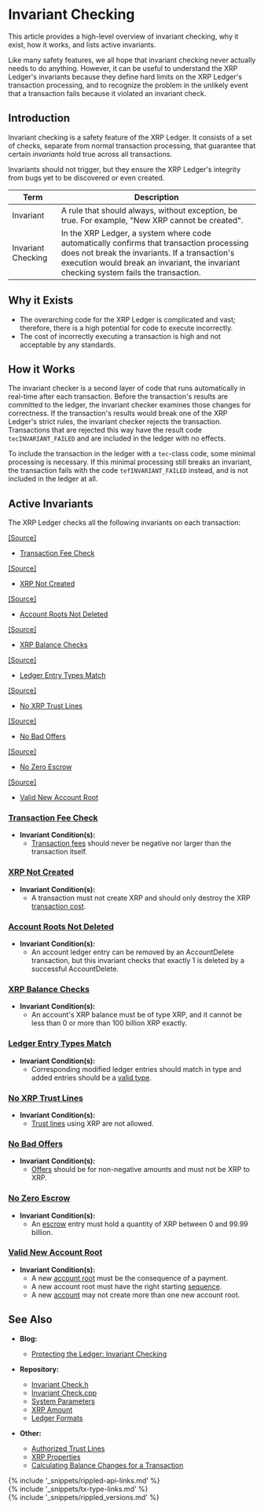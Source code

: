 # Invariant Checking

This article provides a high-level overview of invariant checking, why it exist, how it works, and lists active invariants.

Like many safety features, we all hope that invariant checking never actually needs to do anything. However, it can be useful to understand the XRP Ledger's invariants because they define hard limits on the XRP Ledger's transaction processing, and to recognize the problem in the unlikely event that a transaction fails because it violated an invariant check.

## Introduction

Invariant checking is a safety feature of the XRP Ledger. It consists of a set of checks, separate from normal transaction processing, that guarantee that certain _invariants_ hold true across all transactions.

Invariants should not trigger, but they ensure the XRP Ledger's integrity from bugs yet to be discovered or even created.

| Term | Description |
|-----------|-------------|
| Invariant | A rule that should always, without exception, be true. For example, "New XRP cannot be created". |
| Invariant Checking | In the XRP Ledger, a system where code automatically confirms that transaction processing does not break the invariants. If a transaction's execution would break an invariant, the invariant checking system fails the transaction. |


## Why it Exists

- The overarching code for the XRP Ledger is complicated and vast; therefore, there is a high potential for code to execute incorrectly.
- The cost of incorrectly executing a transaction is high and not acceptable by any standards.


## How it Works

The invariant checker is a second layer of code that runs automatically in real-time after each transaction. Before the transaction's results are committed to the ledger, the invariant checker examines those changes for correctness. If the transaction's results would break one of the XRP Ledger's strict rules, the invariant checker rejects the transaction. Transactions that are rejected this way have the result code `tecINVARIANT_FAILED` and are included in the ledger with no effects.

To include the transaction in the ledger with a `tec`-class code, some minimal processing is necessary. If this minimal processing still breaks an invariant, the transaction fails with the code `tefINVARIANT_FAILED` instead, and is not included in the ledger at all.


## Active Invariants

The XRP Ledger checks all the following invariants on each transaction:

[[Source]](https://github.com/ripple/rippled/blob/023f5704d07d09e70091f38a0d4e5df213a3144b/src/ripple/app/tx/impl/InvariantCheck.h#L92 "Source")

- [Transaction Fee Check](#transaction-fee-check)

[[Source]](https://github.com/ripple/rippled/blob/023f5704d07d09e70091f38a0d4e5df213a3144b/src/ripple/app/tx/impl/InvariantCheck.h#L118 "Source")

- [XRP Not Created](#xrp-not-created)

[[Source]](https://github.com/ripple/rippled/blob/023f5704d07d09e70091f38a0d4e5df213a3144b/src/ripple/app/tx/impl/InvariantCheck.h#L146 "Source")

- [Account Roots Not Deleted](#account-roots-not-deleted)

[[Source]](https://github.com/ripple/rippled/blob/023f5704d07d09e70091f38a0d4e5df213a3144b/src/ripple/app/tx/impl/InvariantCheck.h#L173 "Source")

- [XRP Balance Checks](#xrp-balance-checks)

[[Source]](https://github.com/ripple/rippled/blob/023f5704d07d09e70091f38a0d4e5df213a3144b/src/ripple/app/tx/impl/InvariantCheck.h#L197 "Source")

- [Ledger Entry Types Match](#ledger-entry-types-match)

[[Source]](https://github.com/ripple/rippled/blob/023f5704d07d09e70091f38a0d4e5df213a3144b/src/ripple/app/tx/impl/InvariantCheck.h#L224 "Source")

- [No XRP Trust Lines](#no-xrp-trust-lines)

[[Source]](https://github.com/ripple/rippled/blob/023f5704d07d09e70091f38a0d4e5df213a3144b/src/ripple/app/tx/impl/InvariantCheck.h#L251 "Source")

- [No Bad Offers](#no-bad-offers)

[[Source]](https://github.com/ripple/rippled/blob/023f5704d07d09e70091f38a0d4e5df213a3144b/src/ripple/app/tx/impl/InvariantCheck.h#L275 "Source")

- [No Zero Escrow](#no-zero-escrow)

[[Source]](https://github.com/ripple/rippled/blob/023f5704d07d09e70091f38a0d4e5df213a3144b/src/ripple/app/tx/impl/InvariantCheck.h#L300 "Source")

- [Valid New Account Root](#valid-new-account-root)


### [Transaction Fee Check](#active-invariants)

- **Invariant Condition(s):**
    - [Transaction fees](rippleapi-reference.html#transaction-fees) should never be negative nor larger than the transaction itself.


### [XRP Not Created](#active-invariants)

- **Invariant Condition(s):**
    - A transaction must not create XRP and should only destroy the XRP [transaction cost](transaction-cost.html).


### [Account Roots Not Deleted](#active-invariants)

- **Invariant Condition(s):**
    - An account ledger entry can be removed by an AccountDelete transaction, but this invariant checks that exactly 1 is deleted by a successful AccountDelete.


### [XRP Balance Checks](#active-invariants)

- **Invariant Condition(s):**
    - An account's XRP balance must be of type XRP, and it cannot be less than 0 or more than 100 billion XRP exactly.


### [Ledger Entry Types Match](#active-invariants)

- **Invariant Condition(s):**
    - Corresponding modified ledger entries should match in type and added entries should be a [valid type](ledger-object-types.html).


### [No XRP Trust Lines](#active-invariants)

- **Invariant Condition(s):**
    - [Trust lines](trust-lines-and-issuing.html#trust-lines-and-issuing) using XRP are not allowed.


### [No Bad Offers](#active-invariants)

- **Invariant Condition(s):**
    - [Offers](offer.html#offer) should be for non-negative amounts and must not be XRP to XRP.


### [No Zero Escrow](#active-invariants)

- **Invariant Condition(s):**
    - An [escrow](escrow-object.html) entry must hold a quantity of XRP between 0 and 99.99 billion.


### [Valid New Account Root](#active-invariants)

- **Invariant Condition(s):**
    - A new [account root](accountroot.html) must be the consequence of a payment.
    - A new account root must have the right starting [sequence](basic-data-types.html#account-sequence).
    - A new [account](accounts.html) may not create more than one new account root.


## See Also

- **Blog:**
    - [Protecting the Ledger: Invariant Checking](https://xrpl.org/blog/2017/invariant-checking.html)

- **Repository:**
    - [Invariant Check.h](https://github.com/ripple/rippled/blob/023f5704d07d09e70091f38a0d4e5df213a3144b/src/ripple/app/tx/impl/InvariantCheck.h)
    - [Invariant Check.cpp](https://github.com/ripple/rippled/blob/023f5704d07d09e70091f38a0d4e5df213a3144b/src/ripple/app/tx/impl/InvariantCheck.cpp)
    - [System Parameters](https://github.com/ripple/rippled/blob/develop/src/ripple/protocol/SystemParameters.h#L43)
    - [XRP Amount](https://github.com/ripple/rippled/blob/develop/src/ripple/basics/XRPAmount.h#L244)
    - [Ledger Formats](https://github.com/ripple/rippled/blob/023f5704d07d09e70091f38a0d4e5df213a3144b/src/ripple/protocol/LedgerFormats.h#L36-L94)


- **Other:**
    - [Authorized Trust Lines](authorized-trust-lines.html)
    - [XRP Properties](xrp.html#xrp-properties)
    - [Calculating Balance Changes for a Transaction](https://xrpl.org/blog/2015/calculating-balance-changes-for-a-transaction.html#calculating-balance-changes-for-a-transaction)



<!--{# common link defs #}-->
{% include '_snippets/rippled-api-links.md' %}			
{% include '_snippets/tx-type-links.md' %}			
{% include '_snippets/rippled_versions.md' %}